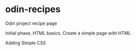 # odin-recipes
Odin project recipe page

Initial phase, HTML basics.
Create a simple page with HTML

Adding Simple CSS